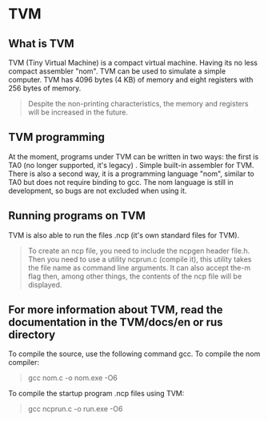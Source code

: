 # TVM
## What is TVM
TVM (Tiny Virtual Machine) is a compact virtual machine. Having its no less compact assembler "nom". TVM can be used to simulate a simple computer. TVM has 4096 bytes (4 KB) of memory and eight registers with 256 bytes of memory.
> Despite the non-printing characteristics, the memory and registers will be increased in the future.

## TVM programming
At the moment, programs under TVM can be written in two ways: the first is TA0 (no longer supported, it's legacy) . Simple built-in assembler for TVM. There is also a second way, it is a programming language "nom", similar to TA0 but does not require binding to gcc. The nom language is still in development, so bugs are not excluded when using it.

## Running programs on TVM
TVM is also able to run the files .ncp (it's own standard files for TVM).
> To create an ncp file, you need to include the ncpgen header file.h. Then you need to use a utility ncprun.c (compile it), this utility takes the file name as command line arguments.
> It can also accept the-m flag then, among other things, the contents of the ncp file will be displayed.

## For more information about TVM, read the documentation in the TVM/docs/en or rus directory
To compile the source, use the following command gcc.
To compile the nom compiler:
> gcc nom.c -o nom.exe -O6

To compile the startup program .ncp files using TVM:
> gcc ncprun.c -o run.exe -O6
